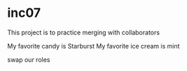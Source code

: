# inc07

This project is to practice merging with collaborators

My favorite candy is Starburst
My favorite ice cream is mint




swap our roles